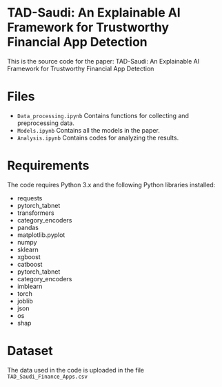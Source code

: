 # TAD-Saudi: An Explainable AI Framework for Trustworthy Financial App Detection
This is the source code for the paper: TAD-Saudi: An Explainable AI Framework for Trustworthy Financial App Detection

# Files
- `Data_processing.ipynb` Contains functions for collecting and preprocessing data.
- `Models.ipynb` Contains all the models in the paper.
- `Analysis.ipynb` Contains codes for analyzing the results.


# Requirements
The code requires Python 3.x and the following Python libraries installed:
- requests
- pytorch_tabnet
- transformers
- category_encoders
- pandas
- matplotlib.pyplot
- numpy
- sklearn
- xgboost
- catboost
- pytorch_tabnet
- category_encoders
- imblearn
- torch
- joblib
- json
- os
- shap

# Dataset
The data used in the code is uploaded in the file `TAD_Saudi_Finance_Apps.csv`
